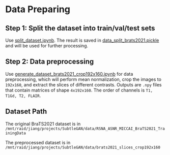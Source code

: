 # Data Preparing

## Step 1: Split the dataset into train/val/test sets
Use [split_dataset.ipynb](split_dataset.ipynb). The result is saved in [data_split_brats2021.pickle](data_split_brats2021.pickle) and will be used for further processing.
## Step 2: Data preprocessing
Use [generate_dataset_brats2021_crop192x160.ipynb](generate_dataset_brats2021_crop192x160.ipynb) for data preprocessing, which will perform mean normalization, crop the images to `192x160`, and extract the slices of different contrasts. Outputs are `.npy` files that contain matrices of shape `4x192x160`. The order of channels is `T1, T1Gd, T2, FLAIR`.

## Dataset Path
The original BraTS2021 dataset is in 
`
/mnt/raid/jiang/projects/SubtleGAN/data/RSNA_ASNR_MICCAI_BraTS2021_TrainingData
`

The preprocessed dataset is in 
`
/mnt/raid/jiang/projects/SubtleGAN/data/brats2021_slices_crop192x160
`